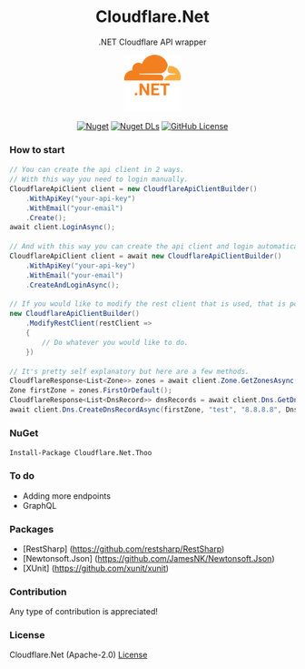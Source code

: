 <div align="center">

# Cloudflare.Net

.NET Cloudflare API wrapper

<img src="https://github.com/thoo0224/Cloudflare.Net/blob/main/resources/icon.png" width="100"/>

[![Nuget](https://img.shields.io/nuget/v/Cloudflare.Net.Thoo?logo=nuget)](https://www.nuget.org/packages/Cloudflare.Net.Thoo) [![Nuget DLs](https://img.shields.io/nuget/dt/Cloudflare.Net.Thoo?logo=nuget)](https://www.nuget.org/packages/Cloudflare.Net.Thoo) [![GitHub License](https://img.shields.io/github/license/thoo0224/Cloudflare.Net)](https://github.com/thoo0224/Clouflare.Net/blob/master/LICENSE)

</div>

### How to start
```cs
// You can create the api client in 2 ways.
// With this way you need to login manually.
CloudflareApiClient client = new CloudflareApiClientBuilder()
	.WithApiKey("your-api-key")
	.WithEmail("your-email")
	.Create();
await client.LoginAsync();

// And with this way you can create the api client and login automatically.
CloudflareApiClient client = await new CloudflareApiClientBuilder()
	.WithApiKey("your-api-key")
	.WithEmail("your-email")
	.CreateAndLoginAsync();

// If you would like to modify the rest client that is used, that is possible using the ModifyRestClient method in the CloduflareApiClientBuilder!
new CloudflareApiClientBuilder()
	.ModifyRestClient(restClient => 
	{
		// Do whatever you would like to do.
	})

// It's pretty self explanatory but here are a few methods.
CloudflareResponse<List<Zone>> zones = await client.Zone.GetZonesAsync();
Zone firstZone = zones.FirstOrDefault();
CloudflareResponse<List<DnsRecord>> dnsRecords = await client.Dns.GetDnsRecordsAsync(firstZone);
await client.Dns.CreateDnsRecordAsync(firstZone, "test", "8.8.8.8", DnsRecordType.A);
```

### NuGet
```
Install-Package Cloudflare.Net.Thoo
```

### To do
* Adding more endpoints
* GraphQL

### Packages
* [RestSharp] (https://github.com/restsharp/RestSharp)
* [Newtonsoft.Json] (https://github.com/JamesNK/Newtonsoft.Json)
* [XUnit] (https://github.com/xunit/xunit)

### Contribution
Any type of contribution is appreciated!

### License
Cloudflare.Net (Apache-2.0) [License](https://github.com/thoo0224/Clouflare.Net/blob/master/LICENSE)
